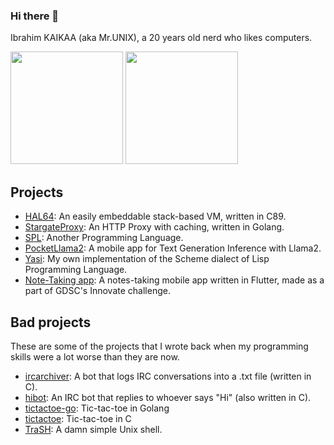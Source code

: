 ### Hi there 👋

Ibrahim KAIKAA (aka Mr.UNIX), a 20 years old nerd who likes computers.

<img height="180em" src="https://github-readme-stats.vercel.app/api?username=mrunix00&theme=gruvbox&layout=compact&card_width=450px" /> <img height="180em" src="https://github-readme-stats.vercel.app/api/top-langs/?username=mrunix00&theme=gruvbox&layout=compact&card_width=325" />

## Projects
- [HAL64](https://github.com/mrunix00/HAL64): An easily embeddable stack-based VM, written in C89.
- [StargateProxy](https://github.com/mrunix00/StargateProxy): An HTTP Proxy with caching, written in Golang.
- [SPL](https://github.com/mrunix00/SPL): Another Programming Language.
- [PocketLlama2](https://github.com/mrunix00/pocketllama2): A mobile app for Text Generation Inference with Llama2.
- [Yasi](https://www.github.com/mrunix00/Yasi): My own implementation of the Scheme dialect of Lisp Programming Language.
- [Note-Taking app](https://github.com/GDSC-USTOMB/innovate-mobile-challenge): A notes-taking mobile app written in Flutter, made as a part of GDSC's Innovate challenge.

## Bad projects
These are some of the projects that I wrote back when my programming skills were a lot worse than they are now.
- [ircarchiver](https://www.github.com/mrunix00/ircarchiver): A bot that logs IRC conversations into a .txt file (written in C).
- [hibot](https://www.github.com/mrunix00/hibot): An IRC bot that replies to whoever says "Hi" (also written in C).
- [tictactoe-go](https://github.com/mrunix00/tictactoe-go): Tic-tac-toe in Golang
- [tictactoe](https://github.com/mrunix00/tictactoe): Tic-tac-toe in C
- [TraSH](https://www.github.com/mrunix00/trash): A damn simple Unix shell.
